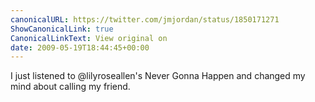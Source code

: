 ```yaml
---
canonicalURL: https://twitter.com/jmjordan/status/1850171271
ShowCanonicalLink: true
CanonicalLinkText: View original on
date: 2009-05-19T18:44:45+00:00
---
```

I just listened to @lilyroseallen's  Never Gonna Happen and changed my mind about calling my friend.